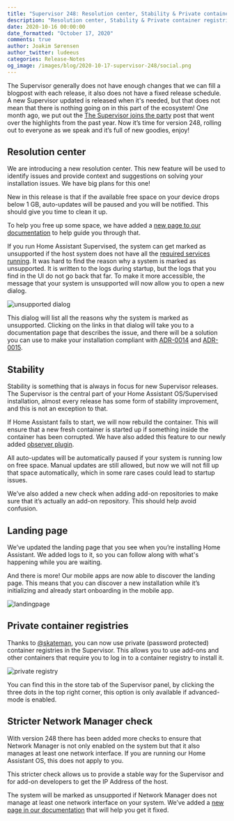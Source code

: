 ```yaml
---
title: "Supervisor 248: Resolution center, Stability & Private container registries"
description: "Resolution center, Stability & Private container registries"
date: 2020-10-16 00:00:00
date_formatted: "October 17, 2020"
comments: true
author: Joakim Sørensen
author_twitter: ludeeus
categories: Release-Notes
og_image: /images/blog/2020-10-17-supervisor-248/social.png
---
```


The Supervisor generally does not have enough changes that we can fill a blogpost with each release, it also does not have a fixed release schedule. A new Supervisor updated is released when it's needed, but that does not mean that there is nothing going on in this part of the ecosystem! One month ago, we put out the [The Supervisor joins the party][supervisor-joins-the-party] post that went over the highlights from the past year. Now it’s time for version 248, rolling out to everyone as we speak and it’s full of new goodies, enjoy!

## Resolution center

We are introducing a new resolution center. This new feature will be used to identify issues and provide context and suggestions on solving your installation issues. We have big plans for this one!

New in this release is that if the available free space on your device drops below 1 GB, auto-updates will be paused and you will be notified. This should give you time to clean it up.

To help you free up some space, we have added a [new page to our documentation][more-info_free-space] to help guide you through that.

If you run Home Assistant Supervised, the system can get marked as unsupported if the host system does not have all the [required services running][required_services]. It was hard to find the reason why a system is marked as unsupported. It is written to the logs during startup, but the logs that you find in the UI do not go back that far. To make it more accessible, the message that your system is unsupported will now allow you to open a new dialog.

![unsupported dialog](/images/blog/2020-10-17-supervisor-248/unsupported_dialog.png)

This dialog will list all the reasons why the system is marked as unsupported. Clicking on the links in that dialog will take you to a documentation page that describes the issue, and there will be a solution you can use to make your installation compliant with [ADR-0014] and [ADR-0015].

## Stability

Stability is something that is always in focus for new Supervisor releases. The Supervisor is the central part of your Home Assistant OS/Supervised installation, almost every release has some form of stability improvement, and this is not an exception to that.

If Home Assistant fails to start, we will now rebuild the container. This will ensure that a new fresh container is started up if something inside the container has been corrupted. We have also added this feature to our newly added [observer plugin][supervisor-joins-the-party-observer].

All auto-updates will be automatically paused if your system is running low on free space. Manual updates are still allowed, but now we will not fill up that space automatically, which in some rare cases could lead to startup issues.

We’ve also added a new check when adding add-on repositories to make sure that it’s actually an add-on repository. This should help avoid confusion.

## Landing page

We’ve updated the landing page that you see when you’re installing Home Assistant. We added logs to it, so you can follow along with what's happening while you are waiting.

And there is more! Our mobile apps are now able to discover the landing page. This means that you can discover a new installation while it’s initializing and already start onboarding in the mobile app.

![landingpage](/images/blog/2020-10-17-supervisor-248/landingpage.png)

## Private container registries

Thanks to [@skateman][skateman], you can now use private (password protected) container registries in the Supervisor. This allows you to use add-ons and other containers that require you to log in to a container registry to install it.

![private registry](/images/blog/2020-10-17-supervisor-248/private_registry.png)

You can find this in the store tab of the Supervisor panel, by clicking the three dots in the top right corner, this option is only available if advanced-mode is enabled.

## Stricter Network Manager check

With version 248 there has been added more checks to ensure that Network Manager is not only enabled on the system but that it also manages at least one network interface. If you are running our Home Assistant OS, this does not apply to you.

This stricter check allows us to provide a stable way for the Supervisor and for add-on developers to get the IP Address of the host.

The system will be marked as unsupported if Network Manager does not manage at least one network interface on your system. We’ve added a [new page in our documentation][unsupported_network_manager] that will help you get it fixed.

[ADR-0014]: https://github.com/home-assistant/architecture/blob/master/adr/0014-home-assistant-supervised.md
[ADR-0015]: https://github.com/home-assistant/architecture/blob/master/adr/0015-home-assistant-os.md
[go]: https://golang.org/
[more-info_free-space]: /more-info/free-space
[persistent_notification]: /integrations/persistent_notification/
[skateman]: https://github.com/skateman
[supervisor-joins-the-party-observer]: /blog/2020/09/16/supervisor-joins-the-party#observer-plugin
[supervisor-joins-the-party]: /blog/2020/09/16/supervisor-joins-the-party
[unsupported_network_manager]: /more-info/unsupported/network_manager
[required_services]: https://github.com/home-assistant/architecture/blob/master/adr/0014-home-assistant-supervised.md#supported-operating-system-system-dependencies-and-versions
